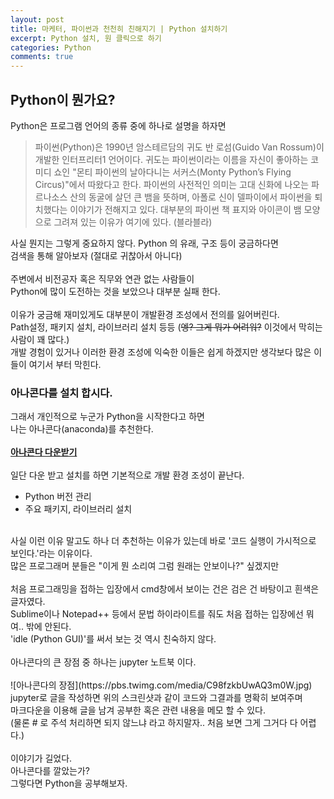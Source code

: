 ```yaml
---
layout: post
title: 마케터, 파이썬과 천천히 친해지기 | Python 설치하기
excerpt: Python 설치, 원 클릭으로 하기
categories: Python
comments: true
---
```


## Python이 뭔가요?

Python은 프로그램 언어의 종류 중에 하나로 설명을 하자면<br>

> 파이썬(Python)은 1990년 암스테르담의 귀도 반 로섬(Guido Van Rossum)이 개발한 인터프리터1 언어이다. 귀도는 파이썬이라는 이름을 자신이 좋아하는 코미디 쇼인 "몬티 파이썬의 날아다니는 서커스(Monty Python’s Flying Circus)"에서 따왔다고 한다. 파이썬의 사전적인 의미는 고대 신화에 나오는 파르나소스 산의 동굴에 살던 큰 뱀을 뜻하며, 아폴로 신이 델파이에서 파이썬을 퇴치했다는 이야기가 전해지고 있다. 대부분의 파이썬 책 표지와 아이콘이 뱀 모양으로 그려져 있는 이유가 여기에 있다. (블라블라)

사실 뭔지는 그렇게 중요하지 않다. Python 의 유래, 구조 등이 궁금하다면<br>
검색을 통해 알아보자 (절대로 귀찮아서 아니다)<br>
<br>
주변에서 비전공자 혹은 직무와 연관 없는 사람들이<br>
Python에 많이 도전하는 것을 보았으나 대부분 실패 한다.<br>
<br>
이유가 궁금해 재미있게도 대부분이 개발환경 조성에서 전의를 잃어버린다.<br>
Path설정, 패키지 설치, 라이브러리 설치 등등 (<del>엥? 그게 뭐가 어려워?</del> 이것에서 막히는 사람이 꽤 많다.)<br>
개발 경험이 있거나 이러한 환경 조성에 익숙한 이들은 쉽게 하겠지만 생각보다 많은 이들이 여기서 부터 막힌다.<br>

### 아나콘다를 설치 합시다.

그래서 개인적으로 누군가 Python을 시작한다고 하면<br>
나는 아나콘다(anaconda)를 추천한다.<br>
<br>
**[아나콘다 다운받기](https://anaconda.org/)**<br>
<br>
일단 다운 받고 설치를 하면 기본적으로 개발 환경 조성이 끝난다.<br>
* Python 버전 관리
* 주요 패키지, 라이브러리 설치
<br>
사실 이런 이유 말고도 하나 더 추천하는 이유가 있는데 바로 '코드 실행이 가시적으로 보인다.'라는 이유이다.<br>
많은 프로그래머 분들은 "이게 뭔 소리여 그럼 원래는 안보이나?" 싶겠지만<br>
<br>
처음 프로그래밍을 접하는 입장에서 cmd창에서 보이는 건은 검은 건 바탕이고 흰색은 글자였다.<br>
Sublime이나 Notepad++ 등에서 문법 하이라이트를 줘도 처음 접하는 입장에선 뭐여.. 밖에 안된다.<br>
'idle (Python GUI)'를 써서 보는 것 역시 친숙하지 않다.<br>
<br>
아나콘다의 큰 장점 중 하나는 jupyter 노트북 이다.<br>
<br>
![아나콘다의 장점](https://pbs.twimg.com/media/C98fzkbUwAQ3m0W.jpg)
<br>
jupyter로 글을 작성하면 위의 스크린샷과 같이 코드와 그결과를 명확히 보여주며<br>
마크다운을 이용해 글을 남겨 공부한 혹은 관련 내용을 메모 할 수 있다.<br>
(물론 # 로 주석 처리하면 되지 않느냐 라고 하지말자.. 처음 보면 그게 그거다 다 어렵다.)<br>
<br>
이야기가 길었다.<br>
아나콘다를 깔았는가?<br>
그렇다면 Python을 공부해보자.<br>
<br>
